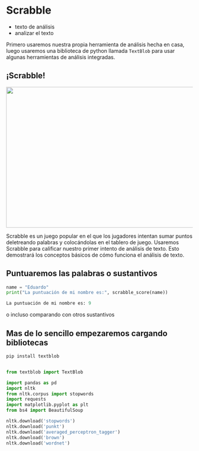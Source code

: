 # Scrabble

- texto de análisis
- analizar el texto

Primero usaremos nuestra propia herramienta de análisis hecha en casa, luego usaremos una biblioteca de python llamada `TextBlob` para usar algunas herramientas de análisis integradas.

## ¡Scrabble!
<img src="Imagen/Scrabble_game.jpg" width="800" height="380">


Scrabble es un juego popular en el que los jugadores intentan sumar puntos deletreando palabras y colocándolas en el tablero de juego. Usaremos Scrabble para calificar nuestro primer intento de análisis de texto. Esto demostrará los conceptos básicos de cómo funciona el análisis de texto.


## Puntuaremos las palabras o sustantivos

```python
name = "Eduardo"
print("La puntuación de mi nombre es:", scrabble_score(name))

La puntuación de mi nombre es: 9
```
o incluso comparando con otros sustantivos

## Mas de lo sencillo empezaremos cargando bibliotecas

```python
pip install textblob


from textblob import TextBlob

import pandas as pd
import nltk
from nltk.corpus import stopwords
import requests
import matplotlib.pyplot as plt
from bs4 import BeautifulSoup

nltk.download('stopwords')
nltk.download('punkt')
nltk.download('averaged_perceptron_tagger')
nltk.download('brown')
nltk.download('wordnet')

```

